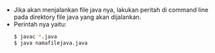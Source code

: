 - Jika akan menjalankan file java nya, lakukan peritah di command line pada direktory file java yang akan dijalankan. 
- Perintah nya yaitu: 
    ```bash
    $ javac *.java
    $ java namafilejava.java
    ```
